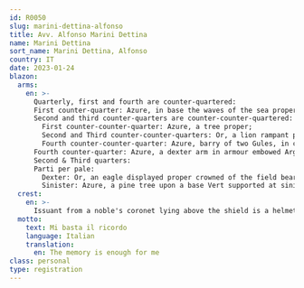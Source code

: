 ```yaml
---
id: R0050
slug: marini-dettina-alfonso
title: Avv. Alfonso Marini Dettina
name: Marini Dettina
sort_name: Marini Dettina, Alfonso
country: IT
date: 2023-01-24
blazon:
  arms:
    en: >-
      Quarterly, first and fourth are counter-quartered:
      First counter-quarter: Azure, in base the waves of the sea proper and in chief a mullet of eight points Or (MARINI-antica);
      Second and third counter-quarters are counter-counter-quartered:
        First counter-counter-quarter: Azure, a tree proper;
        Second and Third counter-counter-quarters: Or, a lion rampant proper;
        Fourth counter-counter-quarter: Azure, barry of two Gules, in chief a mullet of eight points Sable (all DETTINA);
      Fourth counter-quarter: Azure, a dexter arm in armour embowed Argent, holding in its hand proper a sprig of rosemary Vert, and in base a triple mount Or (MARINI-moderna);
      Second & Third quarters:
      Parti per pale:
        Dexter: Or, an eagle displayed proper crowned of the field bearing on its chest an escutcheon charged with the Arms of Hohenzollern and holding in its talons a wreath of roses from which is pendent the white enamelled cross patty of the Order of the Red Eagle of Prussia;
        Sinister: Azure, a pine tree upon a base Vert supported at sinister by a lion passant proper, and in chief three mullets Argent fesswise (VALERIO). The whole enclosed in a bordure Gules for difference.
  crest:
    en: >-
      Issuant from a noble's coronet lying above the shield is a helmet befitting his degree with mantling Azure doubled Or bearing upon a wreath of the liveries as a crest, a Count's coronet.
  motto:
    text: Mi basta il ricordo
    language: Italian
    translation:
      en: The memory is enough for me
class: personal
type: registration
---
```

